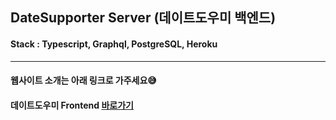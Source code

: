 ## DateSupporter Server (데이트도우미 백엔드)

#### Stack : Typescript, Graphql, PostgreSQL, Heroku

---

#### 웹사이트 소개는 아래 링크로 가주세요😅
#### **데이트도우미 Frontend [바로가기](https://github.com/GeonHyeok-Lee/dateSupporter-client/)**
